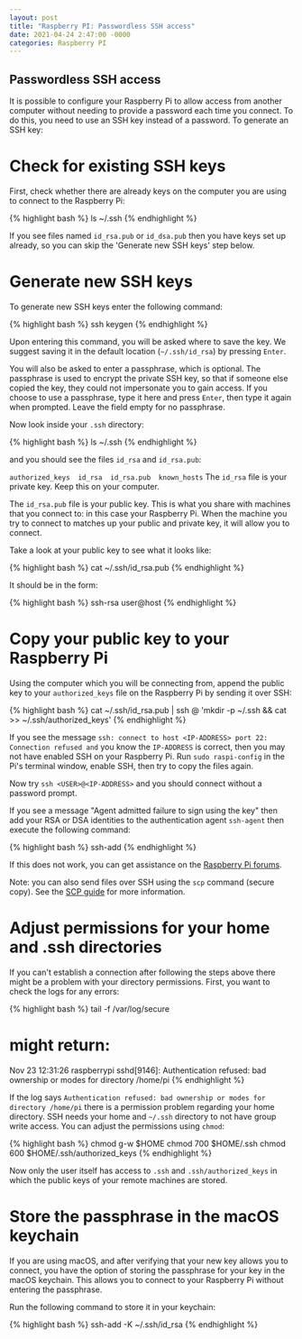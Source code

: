 ```yaml
---
layout: post
title: "Raspberry PI: Passwordless SSH access"
date: 2021-04-24 2:47:00 -0000
categories: Raspberry PI
---
```



Passwordless SSH access
-----------------------
It is possible to configure your Raspberry Pi to allow access from another computer without needing to provide a password each time you connect. To do this, you need to use an SSH key instead of a password. To generate an SSH key:

Check for existing SSH keys
===========================
First, check whether there are already keys on the computer you are using to connect to the Raspberry Pi:

{% highlight bash %}
ls ~/.ssh
{% endhighlight %}

If you see files named `id_rsa.pub` or `id_dsa.pub` then you have keys set up already, so you can skip the 'Generate new SSH keys' step below.

Generate new SSH keys
======================

To generate new SSH keys enter the following command:

{% highlight bash %}
ssh keygen
{% endhighlight %}

Upon entering this command, you will be asked where to save the key. We suggest saving it in the default location (`~/.ssh/id_rsa`) by pressing `Enter`.

You will also be asked to enter a passphrase, which is optional. The passphrase is used to encrypt the private SSH key, so that if someone else copied the key, they could not impersonate you to gain access. If you choose to use a passphrase, type it here and press `Enter`, then type it again when prompted. Leave the field empty for no passphrase.

Now look inside your `.ssh` directory:

{% highlight bash %}
ls ~/.ssh
{% endhighlight %}

and you should see the files `id_rsa` and `id_rsa.pub`:

`authorized_keys  id_rsa  id_rsa.pub  known_hosts`
The `id_rsa` file is your private key. Keep this on your computer.

The `id_rsa.pub` file is your public key. This is what you share with machines that you connect to: in this case your Raspberry Pi. When the machine you try to connect to matches up your public and private key, it will allow you to connect.

Take a look at your public key to see what it looks like:

{% highlight bash %}
cat ~/.ssh/id_rsa.pub
{% endhighlight %}

It should be in the form:

{% highlight bash %}
ssh-rsa <REALLY LONG STRING OF RANDOM CHARACTERS> user@host
{% endhighlight %}

Copy your public key to your Raspberry Pi
===========================


Using the computer which you will be connecting from, append the public key to your `authorized_keys` file on the Raspberry Pi by sending it over SSH:

{% highlight bash %}
cat ~/.ssh/id_rsa.pub | ssh <USERNAME>@<IP-ADDRESS> 'mkdir -p ~/.ssh && cat >> ~/.ssh/authorized_keys'
{% endhighlight %}


If you see the message `ssh: connect to host <IP-ADDRESS> port 22: Connection refused and` you know the `IP-ADDRESS` is correct, then you may not have enabled SSH on your Raspberry Pi. Run `sudo raspi-config` in the Pi's terminal window, enable SSH, then try to copy the files again.

Now try `ssh <USER>@<IP-ADDRESS>` and you should connect without a password prompt.

If you see a message "Agent admitted failure to sign using the key" then add your RSA or DSA identities to the authentication agent `ssh-agent` then execute the following command:


{% highlight bash %}
ssh-add
{% endhighlight %}

If this does not work, you can get assistance on the [Raspberry Pi forums].

Note: you can also send files over SSH using the `scp` command (secure copy). See the [SCP guide] for more information.

Adjust permissions for your home and .ssh directories
=====================================================


If you can't establish a connection after following the steps above there might be a problem with your directory permissions. First, you want to check the logs for any errors:


{% highlight bash %}
tail -f /var/log/secure
# might return:
Nov 23 12:31:26 raspberrypi sshd[9146]: Authentication refused: bad ownership or modes for directory /home/pi
{% endhighlight %}

If the log says `Authentication refused: bad ownership or modes for directory /home/pi` there is a permission problem regarding your home directory. SSH needs your home and `~/.ssh` directory to not have group write access. You can adjust the permissions using `chmod`:

{% highlight bash %}
chmod g-w $HOME
chmod 700 $HOME/.ssh
chmod 600 $HOME/.ssh/authorized_keys
{% endhighlight %}

Now only the user itself has access to `.ssh` and `.ssh/authorized_keys` in which the public keys of your remote machines are stored.

Store the passphrase in the macOS keychain
==========================================


If you are using macOS, and after verifying that your new key allows you to connect, you have the option of storing the passphrase for your key in the macOS keychain. This allows you to connect to your Raspberry Pi without entering the passphrase.

Run the following command to store it in your keychain:


{% highlight bash %}
ssh-add -K ~/.ssh/id_rsa
{% endhighlight %}

[Raspberry Pi forums]:https://www.raspberrypi.org/forums/
[SCP guide]:https://www.raspberrypi.org/documentation/remote-access/ssh/scp.md